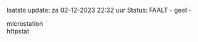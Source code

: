 laatste update: 
za 02-12-2023 22:32   uur 
Status: FAALT - geel - 
<div class="service Y">microstation</div><div class="service G">httpstat</div>